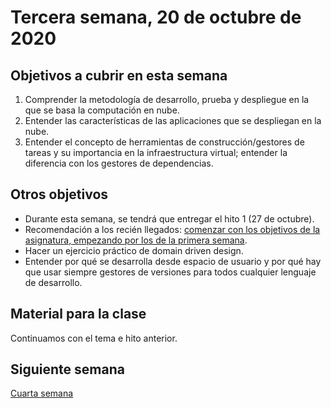 # Tercera semana, 20 de octubre de 2020


## Objetivos a cubrir en esta semana

1. Comprender la metodología de desarrollo, prueba y despliegue en la que se basa la computación en nube.
2. Entender las características de las aplicaciones que se despliegan
   en la nube.
2. Entender el concepto de herramientas de construcción/gestores de tareas y su
   importancia en la infraestructura virtual; entender la diferencia
   con los gestores de dependencias.


## Otros objetivos

* Durante esta semana, se tendrá que entregar el hito 1 (27 de
  octubre).
* Recomendación a los recién llegados: [comenzar con los objetivos de
  la asignatura, empezando por los de la primera semana](01-semana.md).
* Hacer un ejercicio práctico de domain driven design.
* Entender por qué se desarrolla desde espacio de usuario y por qué
  hay que usar siempre gestores de versiones para todos cualquier
  lenguaje de desarrollo.

## Material para la clase

Continuamos con el tema e hito anterior.

## Siguiente semana

[Cuarta semana](04-semana.md)
